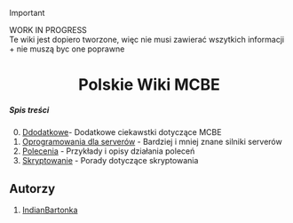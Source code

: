 
> [!IMPORTANT]
> WORK IN PROGRESS <br>
> Te wiki jest dopiero tworzone, więc nie musi zawierać wszytkich informacji + nie muszą byc one poprawne


<div align="center">

# Polskie Wiki MCBE


</div>

##### Spis treści
0. [Ddodatkowe](Dodadkowe.MD)- Dodatkowe ciekawstki dotyczące MCBE
1. [Oprogramowania dla serverów](server%2FREADME.MD) - Bardziej i mniej znane silniki serverów 
2. [Polecenia](vanilla%2Fcommands%2FREADME.MD) - Przykłady i opisy działania poleceń
3. [Skryptowanie](vanilla%2Fscripting%2FREADME.MD) - Porady dotyczące skryptowania



## Autorzy
1. [IndianBartonka](https://github.com/IndianBartonka)


